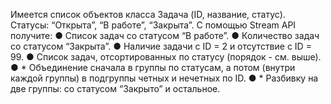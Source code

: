 Имеется список объектов класса Задача (ID, название, статус). Статусы:
“Открыта”, “В работе”, “Закрыта”. С помощью Stream API получите:
● Список задач со статусом “В работе”.
● Количество задач со статусом “Закрыта”.
● Наличие задачи с ID = 2 и отсутствие с ID = 99.
● Список задач, отсортированных по статусу (порядок - см. выше).
● * Объединение сначала в группы по статусам, а потом (внутри каждой
группы) в подгруппы четных и нечетных по ID.
● * Разбивку на две группы: со статусом “Закрыто” и остальное.